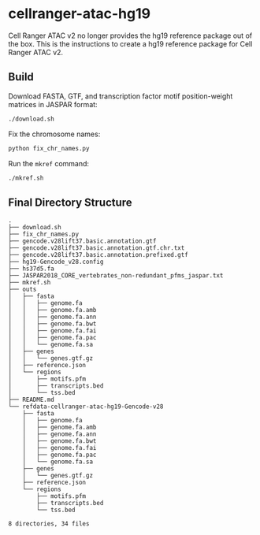 # cellranger-atac-hg19

Cell Ranger ATAC v2 no longer provides the hg19 reference package out of the box. This is the instructions to create a hg19 reference package for Cell Ranger ATAC v2.

## Build

Download FASTA, GTF, and transcription factor motif position-weight matrices in JASPAR format:

```bash
./download.sh
```

Fix the chromosome names:

```bash
python fix_chr_names.py
```

Run the `mkref` command:

```bash
./mkref.sh
```

## Final Directory Structure

```
.
├── download.sh
├── fix_chr_names.py
├── gencode.v28lift37.basic.annotation.gtf
├── gencode.v28lift37.basic.annotation.gtf.chr.txt
├── gencode.v28lift37.basic.annotation.prefixed.gtf
├── hg19-Gencode_v28.config
├── hs37d5.fa
├── JASPAR2018_CORE_vertebrates_non-redundant_pfms_jaspar.txt
├── mkref.sh
├── outs
│   ├── fasta
│   │   ├── genome.fa
│   │   ├── genome.fa.amb
│   │   ├── genome.fa.ann
│   │   ├── genome.fa.bwt
│   │   ├── genome.fa.fai
│   │   ├── genome.fa.pac
│   │   └── genome.fa.sa
│   ├── genes
│   │   └── genes.gtf.gz
│   ├── reference.json
│   └── regions
│       ├── motifs.pfm
│       ├── transcripts.bed
│       └── tss.bed
├── README.md
└── refdata-cellranger-atac-hg19-Gencode-v28
    ├── fasta
    │   ├── genome.fa
    │   ├── genome.fa.amb
    │   ├── genome.fa.ann
    │   ├── genome.fa.bwt
    │   ├── genome.fa.fai
    │   ├── genome.fa.pac
    │   └── genome.fa.sa
    ├── genes
    │   └── genes.gtf.gz
    ├── reference.json
    └── regions
        ├── motifs.pfm
        ├── transcripts.bed
        └── tss.bed

8 directories, 34 files
```